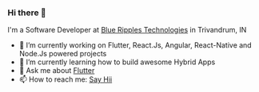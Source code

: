 ### Hi there 👋
I'm a Software Developer  at [Blue Ripples Technologies](http://blueripples.com) in Trivandrum, IN
- 🔭 I’m currently working on Flutter, React.Js, Angular, React-Native and Node.Js powered projects
- 🌱 I’m currently learning how to build awesome Hybrid Apps
- 💬 Ask me about [Flutter](https://flutter.dev)
- 📫 How to reach me: [Say Hii](https://www.linkedin.com/in/lijovijayan)

<!--
**lijovijayan/lijovijayan** is a ✨ _special_ ✨ repository because its `README.md` (this file) appears on your GitHub profile.

Here are some ideas to get you started:

- 🔭 I’m currently working on ...
- 🌱 I’m currently learning ...
- 👯 I’m looking to collaborate on ...
- 🤔 I’m looking for help with ...
- 💬 Ask me about ...
- 📫 How to reach me: ...
- 😄 Pronouns: ...
- ⚡ Fun fact: ...
-->
